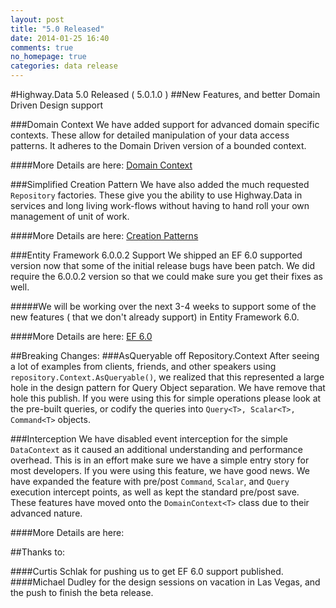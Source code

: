 ```yaml
---
layout: post
title: "5.0 Released"
date: 2014-01-25 16:40
comments: true
no_homepage: true
categories: data release
---
```

#Highway.Data 5.0 Released ( 5.0.1.0 )
##New Features, and better Domain Driven Design support

###Domain Context
We have added support for advanced domain specific contexts. These allow for detailed manipulation of your data access patterns. It adheres to the Domain Driven version of a bounded context. 

####More Details are here: [Domain Context](/blog/2014/1/25/domain-context/)

###Simplified Creation Pattern
We have also added the much requested `Repository` factories. These give you the ability to use Highway.Data in services and long living work-flows without having to hand roll your own management of unit of work.

####More Details are here: [Creation Patterns](/blog/2014/1/25/simplified-creation-patterns/)

###Entity Framework 6.0.0.2 Support
We shipped an EF 6.0 supported version now that some of the initial release bugs have been patch. We did require the 6.0.0.2 version so that we could make sure you get their fixes as well.

#####We will be working over the next 3-4 weeks to support some of the new features ( that we don't already support) in Entity Framework 6.0.

####More Details are here:  [EF 6.0](http://msdn.microsoft.com/en-us/data/ee712907#ef6)

##Breaking Changes:
###AsQueryable off Repository.Context
After seeing a lot of examples from clients, friends, and other speakers using `repository.Context.AsQueryable()`, we realized that this represented a large hole in the design pattern for Query Object separation. We have remove that hole this publish. If you were using this for simple operations please look at the pre-built queries, or codify the queries into `Query<T>, Scalar<T>, Command<T>` objects. 

###Interception
We have disabled event interception for the simple `DataContext` as it caused an additional understanding and performance overhead. This is in an effort make sure we have a simple entry story for most developers. If you were using this feature, we have good news. We have expanded the feature with pre/post `Command`, `Scalar`, and `Query` execution intercept points, as well as kept the standard pre/post save. These features have moved onto the `DomainContext<T>` class due to their advanced nature.

####More Details are here: 

##Thanks to:
 
####Curtis Schlak for pushing us to get EF 6.0 support published. 
####Michael Dudley for the design sessions on vacation in Las Vegas, and the push to finish the beta release.